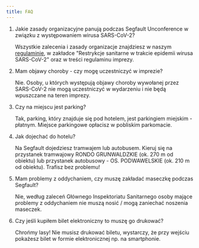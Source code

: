 ```yaml
---
title: FAQ
---
```

1. Jakie zasady organizacyjne panują podczas Segfault Unconference w związku z występowaniem wirusa SARS-CoV-2?

    Wszystkie zalecenia i zasady organizacje znajdziesz w naszym [regulaminie](https://segfault.events/docs/RegulaminV2.pdf),  w zakładce "Restrykcje sanitarne w trakcie epidemii wirusa SARS-CoV-2" oraz w treści regulaminu imprezy.
2. Mam objawy choroby - czy mogę uczestniczyć w imprezie?

    Nie. Osoby, u których występują objawy choroby wywołanej przez SARS-CoV-2 nie mogą uczestniczyć w wydarzeniu i nie będą wpuszczane na teren imprezy.
3. Czy na miejscu jest parking? 

    Tak, parking, który znajduje się pod hotelem, jest parkingiem miejskim - płatnym. Miejsce parkingowe opłacisz w pobliskim parkomacie.
4. Jak dojechać do hotelu?

    Na Segfault dojedziesz tramwajem lub autobusem. Kieruj się na przystanek tramwajowy RONDO GRUNWALDZKIE (ok. 270 m od obiektu) lub przystanek autobusowy - OS. PODWAWELSKIE (ok. 210 m od obiektu). Trafisz bez problemu!
5. Mam problemy z oddychaniem, czy muszę zakładać maseczkę podczas Segfault?

    Nie, według zaleceń Głównego Inspektoriatu Sanitarnego osoby mające problemy z oddychaniem nie muszą nosić / mogą zaniechać noszenia maseczek.
6. Czy jeśli kupiłem bilet elektroniczny to muszę go drukować?

    Chrońmy lasy! Nie musisz drukować biletu, wystarczy, że przy wejściu pokażesz bilet w formie elektronicznej np. na smartphonie.

